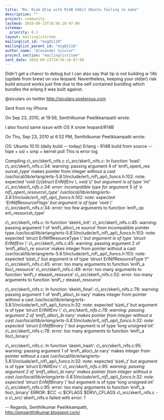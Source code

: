 ```yaml
---
title: "Re: Riak @tip with R14B 64bit Ubuntu failing to make"
description: ""
project: community
lastmod: 2010-09-23T18:56:18-07:00
sitemap:
  priority: 0.2
layout: mailinglistitem
mailinglist_id: "msg01119"
mailinglist_parent_id: "msg01118"
author_name: "Alexander Sicular"
project_section: "mailinglistitem"
sent_date: 2010-09-23T18:56:18-07:00
---
```



Didn't get a chancr to debug but I can also say that tip is not 
building w 14b (update from brew) on osx leopard. Nevertheless, 
keeping your old(er) riak build around works just fine due to the self 
contained bundling which bundles the erlang it was built against.

@siculars on twitter
http://siculars.posterous.com

Sent from my iPhone

On Sep 23, 2010, at 19:56, Senthilkumar Peelikkampatti  wrote:

I also found same issue with OS X snow leopard/R14B

On Thu, Sep 23, 2010 at 6:52 PM, Senthilkumar Peelikkampatti  wrote:

OS: Ubuntu 10.10 (daily build -- today)
Erlang - R14B build from source -- hipe + ssl + smp + kernel poll
This is error log

Compiling c\\_src/skerl\\_nifs.c
c\\_src/skerl\\_nifs.c: In function ‘load’:
c\\_src/skerl\\_nifs.c:34: warning: passing argument 4 of ‘enif\\_open\\_res 
ource\\_type’ makes pointer from integer without a cast
/usr/local/lib/erlang/erts-5.8.1/include/erl\\_nif\\_api\\_funcs.h:102: 
note: expected ‘void (\\*)(struct ErlNifEnv \\*, void \\*)’ but 
argument is of type ‘int’
c\\_src/skerl\\_nifs.c:34: error: incompatible type for argument 5 of ‘e 
nif\\_open\\_resource\\_type’
/usr/local/lib/erlang/erts-5.8.1/include/erl\\_nif\\_api\\_funcs.h:102: 
note: expected ‘ErlNifResourceFlags’ but argument is of type 
‘void \\*’
c\\_src/skerl\\_nifs.c:34: error: too few arguments to function ‘enif\\_op 
en\\_resource\\_type’

c\\_src/skerl\\_nifs.c: In function ‘skein\\_init’:
c\\_src/skerl\\_nifs.c:45: warning: passing argument 1 of ‘enif\\_alloc\\_re 
source’ from incompatible pointer type
/usr/local/lib/erlang/erts-5.8.1/include/erl\\_nif\\_api\\_funcs.h:103: 
note: expected ‘struct ErlNifResourceType \\*’ but argument is of 
type ‘struct ErlNifEnv \\*’
c\\_src/skerl\\_nifs.c:45: warning: passing argument 2 of ‘enif\\_alloc\\_re 
source’ makes integer from pointer without a cast
/usr/local/lib/erlang/erts-5.8.1/include/erl\\_nif\\_api\\_funcs.h:103: 
note: expected ‘size\\_t’ but argument is of type ‘struct 
ErlNifResourceType \\*’
c\\_src/skerl\\_nifs.c:45: error: too many arguments to function ‘enif\\_a 
lloc\\_resource’
c\\_src/skerl\\_nifs.c:49: error: too many arguments to function ‘enif\\_r 
elease\\_resource’
c\\_src/skerl\\_nifs.c:52: error: too many arguments to function ‘enif\\_r 
elease\\_resource’

c\\_src/skerl\\_nifs.c: In function ‘skein\\_final’:
c\\_src/skerl\\_nifs.c:78: warning: passing argument 1 of ‘enif\\_alloc\\_bi 
nary’ makes integer from pointer without a cast
/usr/local/lib/erlang/erts-5.8.1/include/erl\\_nif\\_api\\_funcs.h:32: 
note: expected ‘size\\_t’ but argument is of type ‘struct 
ErlNifEnv \\*’
c\\_src/skerl\\_nifs.c:78: warning: passing argument 2 of ‘enif\\_alloc\\_bi 
nary’ makes pointer from integer without a cast
/usr/local/lib/erlang/erts-5.8.1/include/erl\\_nif\\_api\\_funcs.h:32: 
note: expected ‘struct ErlNifBinary \\*’ but argument is of type 
‘long unsigned int’
c\\_src/skerl\\_nifs.c:78: error: too many arguments to function ‘enif\\_a 
lloc\\_binary’

c\\_src/skerl\\_nifs.c: In function ‘skein\\_hash’:
c\\_src/skerl\\_nifs.c:95: warning: passing argument 1 of ‘enif\\_alloc\\_bi 
nary’ makes integer from pointer without a cast
/usr/local/lib/erlang/erts-5.8.1/include/erl\\_nif\\_api\\_funcs.h:32: 
note: expected ‘size\\_t’ but argument is of type ‘struct 
ErlNifEnv \\*’
c\\_src/skerl\\_nifs.c:95: warning: passing argument 2 of ‘enif\\_alloc\\_bi 
nary’ makes pointer from integer without a cast
/usr/local/lib/erlang/erts-5.8.1/include/erl\\_nif\\_api\\_funcs.h:32: 
note: expected ‘struct ErlNifBinary \\*’ but argument is of type 
‘long unsigned int’
c\\_src/skerl\\_nifs.c:95: error: too many arguments to function ‘enif\\_a 
lloc\\_binary’
ERROR: $CC -c $CFLAGS $DRV\\_CFLAGS c\\_src/skerl\\_nifs.c -o c\\_src/ 
skerl\\_nifs.o failed with error: 1

--
Regards,
Senthilkumar Peelikkampatti,
http://pmsenthilkumar.blogspot.com/
